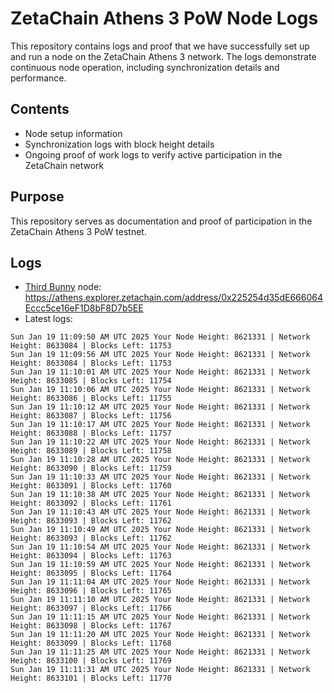 # ZetaChain Athens 3 PoW Node Logs
This repository contains logs and proof that we have successfully set up and run a node on the ZetaChain Athens 3 network. The logs demonstrate continuous node operation, including synchronization details and performance.

## Contents
- Node setup information
- Synchronization logs with block height details
- Ongoing proof of work logs to verify active participation in the ZetaChain network

## Purpose
This repository serves as documentation and proof of participation in the ZetaChain Athens 3 PoW testnet.

## Logs

- [Third Bunny](https://thirdbunny.xyz/) node: https://athens.explorer.zetachain.com/address/0x225254d35dE666064Eccc5ce16eF1D8bF8D7b5EE
- Latest logs:
```
Sun Jan 19 11:09:50 AM UTC 2025 Your Node Height: 8621331 | Network Height: 8633084 | Blocks Left: 11753
Sun Jan 19 11:09:56 AM UTC 2025 Your Node Height: 8621331 | Network Height: 8633084 | Blocks Left: 11753
Sun Jan 19 11:10:01 AM UTC 2025 Your Node Height: 8621331 | Network Height: 8633085 | Blocks Left: 11754
Sun Jan 19 11:10:06 AM UTC 2025 Your Node Height: 8621331 | Network Height: 8633086 | Blocks Left: 11755
Sun Jan 19 11:10:12 AM UTC 2025 Your Node Height: 8621331 | Network Height: 8633087 | Blocks Left: 11756
Sun Jan 19 11:10:17 AM UTC 2025 Your Node Height: 8621331 | Network Height: 8633088 | Blocks Left: 11757
Sun Jan 19 11:10:22 AM UTC 2025 Your Node Height: 8621331 | Network Height: 8633089 | Blocks Left: 11758
Sun Jan 19 11:10:28 AM UTC 2025 Your Node Height: 8621331 | Network Height: 8633090 | Blocks Left: 11759
Sun Jan 19 11:10:33 AM UTC 2025 Your Node Height: 8621331 | Network Height: 8633091 | Blocks Left: 11760
Sun Jan 19 11:10:38 AM UTC 2025 Your Node Height: 8621331 | Network Height: 8633092 | Blocks Left: 11761
Sun Jan 19 11:10:43 AM UTC 2025 Your Node Height: 8621331 | Network Height: 8633093 | Blocks Left: 11762
Sun Jan 19 11:10:49 AM UTC 2025 Your Node Height: 8621331 | Network Height: 8633093 | Blocks Left: 11762
Sun Jan 19 11:10:54 AM UTC 2025 Your Node Height: 8621331 | Network Height: 8633094 | Blocks Left: 11763
Sun Jan 19 11:10:59 AM UTC 2025 Your Node Height: 8621331 | Network Height: 8633095 | Blocks Left: 11764
Sun Jan 19 11:11:04 AM UTC 2025 Your Node Height: 8621331 | Network Height: 8633096 | Blocks Left: 11765
Sun Jan 19 11:11:10 AM UTC 2025 Your Node Height: 8621331 | Network Height: 8633097 | Blocks Left: 11766
Sun Jan 19 11:11:15 AM UTC 2025 Your Node Height: 8621331 | Network Height: 8633098 | Blocks Left: 11767
Sun Jan 19 11:11:20 AM UTC 2025 Your Node Height: 8621331 | Network Height: 8633099 | Blocks Left: 11768
Sun Jan 19 11:11:25 AM UTC 2025 Your Node Height: 8621331 | Network Height: 8633100 | Blocks Left: 11769
Sun Jan 19 11:11:31 AM UTC 2025 Your Node Height: 8621331 | Network Height: 8633101 | Blocks Left: 11770
```
